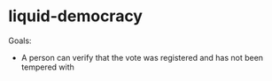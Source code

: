 # liquid-democracy

Goals:
- A person can verify that the vote was registered and has not been tempered with
